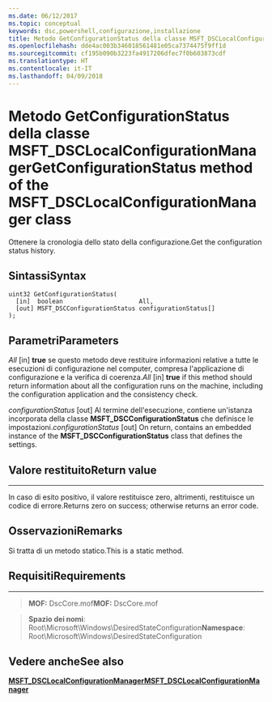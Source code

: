 ```yaml
---
ms.date: 06/12/2017
ms.topic: conceptual
keywords: dsc,powershell,configurazione,installazione
title: Metodo GetConfigurationStatus della classe MSFT_DSCLocalConfigurationManager
ms.openlocfilehash: dde4ac003b346018561481e05ca7374475f9ff1d
ms.sourcegitcommit: cf195b090b3223fa4917206dfec7f0b603873cdf
ms.translationtype: HT
ms.contentlocale: it-IT
ms.lasthandoff: 04/09/2018
---
```

# <a name="getconfigurationstatus-method-of-the-msftdsclocalconfigurationmanager-class"></a><span data-ttu-id="cec9a-103">Metodo GetConfigurationStatus della classe MSFT_DSCLocalConfigurationManager</span><span class="sxs-lookup"><span data-stu-id="cec9a-103">GetConfigurationStatus method of the MSFT_DSCLocalConfigurationManager class</span></span>

<span data-ttu-id="cec9a-104">Ottenere la cronologia dello stato della configurazione.</span><span class="sxs-lookup"><span data-stu-id="cec9a-104">Get the configuration status history.</span></span>

<a name="syntax"></a><span data-ttu-id="cec9a-105">Sintassi</span><span class="sxs-lookup"><span data-stu-id="cec9a-105">Syntax</span></span>
------

```mof
uint32 GetConfigurationStatus(
  [in]  boolean                     All,
  [out] MSFT_DSCConfigurationStatus configurationStatus[]
);
```

<a name="parameters"></a><span data-ttu-id="cec9a-106">Parametri</span><span class="sxs-lookup"><span data-stu-id="cec9a-106">Parameters</span></span>
----------

<span data-ttu-id="cec9a-107">*All* \[in\] **true** se questo metodo deve restituire informazioni relative a tutte le esecuzioni di configurazione nel computer, compresa l'applicazione di configurazione e la verifica di coerenza.</span><span class="sxs-lookup"><span data-stu-id="cec9a-107">*All* \[in\] **true** if this method should return information about all the configuration runs on the machine, including the configuration application and the consistency check.</span></span>

<span data-ttu-id="cec9a-108">*configurationStatus* \[out\] Al termine dell'esecuzione, contiene un'istanza incorporata della classe **MSFT_DSCConfigurationStatus** che definisce le impostazioni.</span><span class="sxs-lookup"><span data-stu-id="cec9a-108">*configurationStatus* \[out\] On return, contains an embedded instance of the **MSFT_DSCConfigurationStatus** class that defines the settings.</span></span>

## <a name="return-value"></a><span data-ttu-id="cec9a-109">Valore restituito</span><span class="sxs-lookup"><span data-stu-id="cec9a-109">Return value</span></span>
------------

<span data-ttu-id="cec9a-110">In caso di esito positivo, il valore restituisce zero, altrimenti, restituisce un codice di errore.</span><span class="sxs-lookup"><span data-stu-id="cec9a-110">Returns zero on success; otherwise returns an error code.</span></span>

## <a name="remarks"></a><span data-ttu-id="cec9a-111">Osservazioni</span><span class="sxs-lookup"><span data-stu-id="cec9a-111">Remarks</span></span>

<span data-ttu-id="cec9a-112">Si tratta di un metodo statico.</span><span class="sxs-lookup"><span data-stu-id="cec9a-112">This is a static method.</span></span>

## <a name="requirements"></a><span data-ttu-id="cec9a-113">Requisiti</span><span class="sxs-lookup"><span data-stu-id="cec9a-113">Requirements</span></span>
------------
><span data-ttu-id="cec9a-114">**MOF:** DscCore.mof</span><span class="sxs-lookup"><span data-stu-id="cec9a-114">**MOF:** DscCore.mof</span></span>

><span data-ttu-id="cec9a-115">**Spazio dei nomi**: Root\Microsoft\Windows\DesiredStateConfiguration</span><span class="sxs-lookup"><span data-stu-id="cec9a-115">**Namespace**: Root\Microsoft\Windows\DesiredStateConfiguration</span></span>


## <a name="see-also"></a><span data-ttu-id="cec9a-116">Vedere anche</span><span class="sxs-lookup"><span data-stu-id="cec9a-116">See also</span></span>


[<span data-ttu-id="cec9a-117">**MSFT_DSCLocalConfigurationManager**</span><span class="sxs-lookup"><span data-stu-id="cec9a-117">**MSFT_DSCLocalConfigurationManager**</span></span>](msft-dsclocalconfigurationmanager.md)